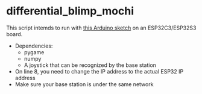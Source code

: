 # differential_blimp_mochi
This script intemds to run with [this Arduino sketch](https://github.com/LehighBlimpGroup/DC_motor_mochi_blimp/blob/main/AsyncUDPServerAIRLabActualOriginal.ino) on an ESP32C3/ESP32S3 board.
* Dependencies:
  - pygame
  - numpy
  - A joystick that can be recognized by the base station
* On line 8, you need to change the IP address to the actual ESP32 IP address
* Make sure your base station is under the same network
